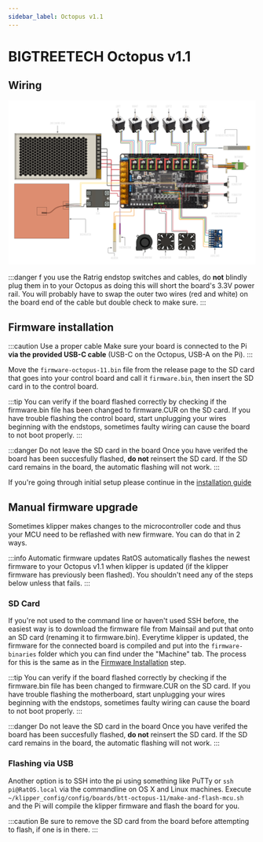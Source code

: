 ```yaml
---
sidebar_label: Octopus v1.1
---
```


# BIGTREETECH Octopus v1.1

## Wiring

![BTT Octopus V1.1 Wiring Diagram](_media/octopus-11-wiring.png)

:::danger f you use the Ratrig endstop switches and cables, do **not** blindly plug them in to your Octopus as doing this will short the board's 3.3V power rail.
You will probably have to swap the outer two wires (red and white) on the board end of the cable but double check to make sure.
:::

## Firmware installation

:::caution Use a proper cable
Make sure your board is connected to the Pi **via the provided USB-C cable** (USB-C on the Octopus, USB-A on the Pi).
:::

Move the `firmware-octopus-11.bin` file from the release page to the SD card that goes into your control board and call it `firmware.bin`, then insert the SD card in to the control board.

:::tip
You can verify if the board flashed correctly by checking if the firmware.bin file has been changed to firmware.CUR on the SD card. If you have trouble flashing the control board, start unplugging your wires beginning with the endstops, sometimes faulty wiring can cause the board to not boot properly.
:::

:::danger Do not leave the SD card in the board
Once you have verifed the board has been succesfully flashed, **do not** reinsert the SD card. If the SD card remains in the board, the automatic flashing will not work.
:::

If you're going through initial setup please continue in the [installation guide](installation.md#setup)

## Manual firmware upgrade

Sometimes klipper makes changes to the microcontroller code and thus your MCU need to be reflashed with new firmware. You can do that in 2 ways.

:::info Automatic firmware updates
RatOS automatically flashes the newest firmware to your
Octopus v1.1 when klipper is updated (if the klipper firmware has previously been flashed).
You shouldn't need any of the steps below unless that fails.
:::

### SD Card

If you're not used to the command line or haven't used SSH before, the easiest way is to download the firmware file from Mainsail and put that onto an SD card (renaming it to firmware.bin). Everytime klipper is updated, the firmware for the connected board is compiled and put into the `firmware-binaries` folder which you can find under the "Machine" tab. The process for this is the same as in the [Firmware Installation](#firmware-installation) step.

:::tip
You can verify if the board flashed correctly by checking if the firmware.bin file has been changed to firmware.CUR on the SD card. If you have trouble flashing the motherboard, start unplugging your wires beginning with the endstops, sometimes faulty wiring can cause the board to not boot properly.
:::

:::danger Do not leave the SD card in the board
Once you have verifed the board has been succesfully flashed, **do not** reinsert the SD card. If the SD card remains in the board, the automatic flashing will not work.
:::

### Flashing via USB

Another option is to SSH into the pi using something like PuTTy or `ssh pi@RatOS.local` via the commandline on OS X and Linux machines. Execute `~/klipper_config/config/boards/btt-octopus-11/make-and-flash-mcu.sh` and the Pi will compile the klipper firmware and flash the board for you.

:::caution
Be sure to remove the SD card from the board before attempting to flash, if one is in there.
:::
